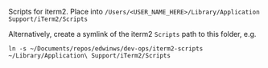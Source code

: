 Scripts for iterm2. Place into `/Users/<USER_NAME_HERE>/Library/Application Support/iTerm2/Scripts`

Alternatively, create a symlink of the iterm2 `Scripts` path to this folder, e.g.

```
ln -s ~/Documents/repos/edwinws/dev-ops/iterm2-scripts ~/Library/Application\ Support/iTerm2/Scripts
```
